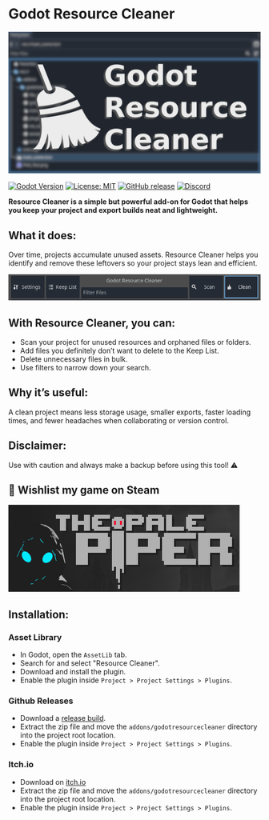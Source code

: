 # Godot Resource Cleaner

![Godot Resource Cleaner](images/header.png)

[![Godot Version](https://img.shields.io/badge/Godot-4.x-blue?style=for-the-badge&logo=godot-engine)](https://godotengine.org/)
[![License: MIT](https://img.shields.io/badge/License-MIT-green.svg?style=for-the-badge)](LICENSE)
[![GitHub release](https://img.shields.io/github/v/release/ijoschek/GodotResourceCleaner?style=for-the-badge)](https://github.com/ijoschek/GodotResourceCleaner/releases)
[![Discord](https://img.shields.io/discord/705291584563839086?style=for-the-badge&logo=discord&label=Discord)](https://discord.com/invite/tbv9zUyPpQ)

**Resource Cleaner is a simple but powerful add-on for Godot that helps you keep your project and export builds neat and lightweight.**

## What it does:
Over time, projects accumulate unused assets. Resource Cleaner helps you identify and remove these leftovers so your project stays lean and efficient.

![Screenshot](images/screen.png)

## With Resource Cleaner, you can:

- Scan your project for unused resources and orphaned files or folders.
- Add files you definitely don’t want to delete to the Keep List.
- Delete unnecessary files in bulk.
- Use filters to narrow down your search.

## Why it’s useful:

A clean project means less storage usage, smaller exports, faster loading times, and fewer headaches when collaborating or version control.

## Disclaimer:

Use with caution and always make a backup before using this tool! ⚠️

## 💖 Wishlist my game on Steam
[![The Pale Piper](images/tpp.png)](https://store.steampowered.com/app/2925120/The_Pale_Piper/)

## Installation:

### Asset Library
- In Godot, open the `AssetLib` tab.
- Search for and select "Resource Cleaner".
- Download and install the plugin.
- Enable the plugin inside `Project > Project Settings > Plugins`.

### Github Releases
- Download a [release build](https://github.com/ijoschek/GodotResourceCleaner/releases/).
- Extract the zip file and move the `addons/godotresourcecleaner` directory into the project root location.
- Enable the plugin inside `Project > Project Settings > Plugins`.

### Itch.io
- Download on [itch.io](https://freetimedev.itch.io/godot-resource-cleaner)
- Extract the zip file and move the `addons/godotresourcecleaner` directory into the project root location.
- Enable the plugin inside `Project > Project Settings > Plugins`.
